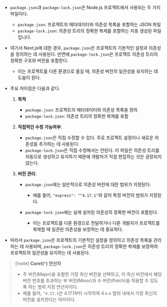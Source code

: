 
- `package.json`과 `package-lock.json`은 Node.js 프로젝트에서 사용되는 두 가지 파일이다.
	- `package.json`: 프로젝트의 메타데이터와 의존성 목록을 포함하는 JSON 파일
	- `package-lock.json`: 의존성 트리의 정확한 복제를 포함하는 자동 생성된 파일입니다.

- 여기서 Next.js에 대한 경우, `package.json`은 프로젝트의 기본적인 설정과 의존성을 정의하는 데 사용된다. 반면에 `package-lock.json`은 프로젝트 의존성 트리의 정확한 구조와 버전을 포함한다.
	- 이는 프로젝트를 다른 환경으로 옮길 때, 의존성 버전의 일관성을 유지하는 데 도움이 된다.

- 주요 차이점은 다음과 같다.
	1. **목적**
	    - `package.json`: 프로젝트의 메타데이터와 의존성 목록을 정의
	    - `package-lock.json`: 의존성 트리의 정확한 복제를 포함
	    
	2. **직접적인 수정 가능여부**:
	    - `package.json`은 직접 수정할 수 있다. 주로 프로젝트 설정이나 새로운 의존성을 추가하는 데 사용된다.
	    - `package-lock.json`은 직접 수정해서는 안된다. 이 파일은 의존성 트리를 자동으로 생성하고 유지하기 때문에 개발자가 직접 편집하는 것은 권장되지 않는다.
	    
	3. **버전 관리**:
	    - `package.json`에는 일반적으로 의존성 버전에 대한 범위가 지정된다. 
		    - 예를 들어, `"express": "^4.17.1"`와 같이 특정 버전의 범위가 지정된다.
		
	    - `package-lock.json`에는 실제 설치된 의존성의 정확한 버전이 포함된다.
		    - 이는 프로젝트를 다른 환경으로 전달하거나 다른 개발자가 프로젝트를 복제할 때 일관된 의존성을 보장하는 데 중요하다.

- 따라서 `package.json`은 프로젝트의 기본적인 설정을 정의하고 의존성 목록을 관리하는 데 사용되며, `package-lock.json`은 의존성 트리의 정확한 복제를 보장하여 프로젝트의 일관성을 유지하는 데 사용된다.

> [!note]  **Caret(^) 연산자**
> - 주 버전(Major)을 포함한 가장 최신 버전을 선택하고, 이 최신 버전에서 해당 버전 번호를 초과하는 부 버전(Minor)과 수 버전(Patch)을 허용할 수 있도록 하는 범위 지정 연산자이다.
> - 예를 들어, `^4.17.1`은 4.17.1부터 시작하여 4.x.x 범위 내에서 가장 최신의 버전을 설치한다는 의미이다.
>
